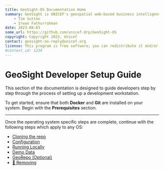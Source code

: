 ```yaml
---
title: GeoSight-OS Documentation Home 
summary: GeoSight is UNICEF's geospatial web-based business intelligence platform.
    - Tim Sutton
    - Irwan Fathurrahman
date: 2023-08-03
some_url: https://github.com/unicef-drp/GeoSight-OS
copyright: Copyright 2023, Unicef
contact: geosight-no-reply@unicef.org
license: This program is free software; you can redistribute it and/or modify it under the terms of the GNU Affero General Public License as published by the Free Software Foundation; either version 3 of the License, or (at your option) any later version.
#context_id: 1234
---
```


# GeoSight Developer Setup Guide

This section of the documentation is designed to guide developers step by step through the process of setting up a development workstation.

To get started, ensure that both **Docker** and **Git** are installed on your system. Begin with the **Prerequisites** section.

---

Once the operating system specific steps are complete, continue with the following steps which apply to any OS:

* [Cloning the repo](cloning.md)
* [Configuration](configuration.md)
* [Running Locally](./run/index.md)
* [Demo Data](./demo-data.md)
* [GeoRepo (Optional)](georepo.md)
* [🚩 Removing](./removing.md)